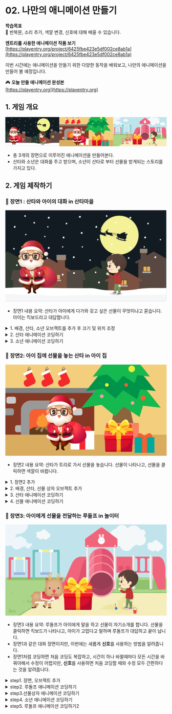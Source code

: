 # 02. 나만의 애니메이션 만들기

**학습목표**   
🚩 반복문, 소리 추가, 색깔 변경, 신호에 대해 배울 수 있습니다.



**엔트리를 사용한 애니메이션 작품 보기**   
[https://playentry.org/project/6425fbe423e5df002ce8ab1a](https://playentry.org/project/6425fbe423e5df002ce8ab1a) 


이번 시간에는 애니메이션을 만들기 위한 다양한 동작을 배워보고, 나만의 애니메이션을 만들어 볼 예정입니다.
  

🎮  **오늘 만들 애니메이션 완성본**   
[https://playentry.org](https://playentry.org) 


## 1. 게임 개요 

![](/img/02_나만의애니메이션만들기/image.png)

- 총 3개의 장면으로 이루어진 애니메이션을 만들어본다. 
- 산타와 소년은 대화를 주고 받으며, 소년이 산타로 부터 선물을 받게되는 스토리를 가지고 있다. 



## 2. 게임 제작하기 

### 🧩 장면1 : 산타와 아이의 대화 in 산타마을
![](/img/02_나만의애니메이션만들기/2_1.png)

- 장면1 내용 요약: 산타가 아이에게 다가와 갖고 싶은 선물이 무엇이냐고 묻습니다. 아이는 킥보드라고 대답합니다. 

<details>

<summary> 1. 배경, 산타, 소년 오브젝트를 추가 후 크기 및 위치 조정 </summary >

![](/img/02_나만의애니메이션만들기/2_15.png) 

</details> 

<details>

<summary> 2. 산타 애니메이션 코딩하기 </summary>
   
![](/img/02_나만의애니메이션만들기/2_17.png)

 - 소리를 추가하는 법, 소리와 움직임을 반복하는 방법(반복문)을 알려줍니다. 자연스럽게 만들기 위해 n초 기다리기 블록을 사용합니다.

</details> 

<details>

<summary>
 3. 소년 애니메이션 코딩하기
</summary>

![](/img/02_나만의애니메이션만들기/2_18.png)
- 시작하기 버튼을 누른 후부터 산타가 말을 마치기를 기다렸다가 아이가 말을 하고 다음 장면으로 넘어갑니다
</details> 




### 🧩 장면2: 아이 집에 선물을 놓는 산타 in 아이 집
![](/img/02_나만의애니메이션만들기/2_19.png)

- 장면2 내용 요약: 산타가 트리로 가서 선물을 놓습니다. 선물이 나타나고, 선물을 클릭하면 색깔이 바뀝니다. 
  
<details>

<summary> 1. 장면2 추가  </summary >

![](/img/02_나만의애니메이션만들기/2_21.png) 

- 장면1 옆의 **+** 버튼을 클릭하여 장면2를 추가해줍니다.



</details> 

<details>

<summary> 2. 배경, 산타, 선물 상자 오브젝트 추가 </summary >

![](/img/02_나만의애니메이션만들기/2_22.png) 

- '크리스마스 집안'(배경), 산타, 선물상자 오브젝트를 추가합니다.
- 장면1에서 끝난 산타의 위치를 참고해 산타를 배치하면 애니메이션 흐름이 깔끔합니다.

</details> 


<details>

<summary> 3.  산타 애니메이션 코딩하기 </summary >

![](/img/02_나만의애니메이션만들기/2_23.png)

- 산타가 트리로 다가가 '여기에 놓으면 되겠군'이라고 말합니다. 
- '시작하기 버튼을 클릭했을 때' 블록이 아닌 '장면이 시작되었을 때' 블록을 사용함을 알려줍니다.
-  또한 2초간 스무스하게 오른쪽으로 움직이는 장면을 연출합니다. 장면1의 반복문으로 끊어서 움직인 것과 장면2의 이동과의 차이점을 살펴봅니다.

</details> 

<details>

<summary> 4. 선물 애니메이션 코딩하기 </summary >

![](/img/02_나만의애니메이션만들기/2_24.png)

- 안보이던 선물이 나타나 '나는 클릭하면 색깔이 바뀌는 선물이야!'라고 말합니다. 3초 후 장면이 전환됩니다. 
	- 숨기기, 보이기를 이해하고 활용하도록 알려줍니다. <br>
	- 여기서 4.5초는 산타의 모든 움직임과 말이 끝나는데까지 걸리는 시간입니다. 
	- (이따가 신호를 활용하면 n초를 계산해서 사용하지 않아도 되는 편리함이 있다는 것을 미리 말해줍니다.)
	- '반복 중단하기'블록을 사용합니다. 반복을 중단하지 않으면 선물이 계속해서 말하게 됩니다. 

![](/img/02_나만의애니메이션만들기/2_25.png)
- 선물을 클릭하면 소리가 나며 색깔이 바뀌는 효과를 추가합니다. 
- '오브젝트를 사용했을 때' 블록을 사용하는 것을 알려줍니다. 소리와 색깔 변화 블록을 사용합니다. 
</details> 



### 🧩 장면3: 아이에게 선물을 전달하는 루돌프 in 놀이터</b><br>

![](/img/02_나만의애니메이션만들기/2_26.png)

- 장면3 내용 요약: 루돌프가 아이에게 말을 하고 선물이 자기소개를 합니다. 선물을 클릭하면 킥보드가 나타나고, 아이가 고맙다고 말하며 루돌프가 대답하고 끝이 납니다.
- 장면1과 같은 대화 장면이지만, 이번에는 새롭게 <b>신호</b>를 사용하는 방법을 알려줍니다.
- 장면1처럼 코딩하면 처음 코딩도 복잡하고, 시간이 하나 바뀔때마다 모든 시간을 바꿔야해서 수정이 어렵지만, <b>신호</b>를 사용하면 처음 코딩할 때와 수정 모두 간편하다는 것을 알려줍니다. 

<details> 
<summary> step1. 장면, 오브젝트 추가  </summary>


![](/img/02_나만의애니메이션만들기/2_27.png)
- 장면을 추가하고 '놀이터'(배경), 루돌프, 선물, 파란색 킥보드, 소년 오브젝트를 추가합니다. <br><br>

![](/img/02_나만의애니메이션만들기/2_9.png)


- 선물을 클릭했을 때 킥보드가 보이게 하기 위해 오브젝트를 겹치게 배치합니다. 
- 보이기, 숨기기 블록을 사용할 수도 있지만 이번과 같은 경우는 편하게 오브젝트의 위/아래 위치를 조정합니다. 조정하는 방법을 알려줍니다. 오브젝트 리스트에서 드래그해 위치를 옮깁니다. <br><br>

</details>


<details> 
<summary> step2. 루돌프 애니메이션 코딩하기 </summary>

![](/img/02_나만의애니메이션만들기/2_28.png)
- 루돌프가 말을 하고 신호를 보냅니다.   
  - 신호에 대해 설명하고, 신호를 추가하는 방법을 알려줍니다. <br>
  - 신호는 다른 오브젝트 간에 연결이 필요할 때 사용하고, 코드를 훨씬 간결하게 해줍니다.
  - 대화 애니메이션을 만들 때에도, n초 기다리기 블록 대신 신호를 사용해주면 수정이 훨씬 용이합니다.<br>
</details>

<details> 
<summary> step3.선물상자 애니메이션 코딩하기 </summary>

![](/img/02_나만의애니메이션만들기/2_29.png)
![](/img/02_나만의애니메이션만들기/2_30.png)
- 선물이 신호를 받고 말을 합니다. 
- 선물 오브젝트를 클릭하면 안보이도록 숨기기 블록을 사용합니다. 
- 이번에는 '선물 공개'라는 새로운 신호를 추가합니다.
</details>

<details> 
<summary> step4. 소년 애니메이션 코딩하기 </summary>

![](/img/02_나만의애니메이션만들기/2_31.png)
- 선물 공개' 신호를 받으면 아이가 말을 합니다. 
- 아이 다음에 루돌프가 말할 것이기 때문에 이번에는 '아이의 감사인사'라는 새로운 신호를 추가합니다. 


</details>

<details> 
<summary> step5. 루돌프 애니메이션 코딩하기2  </summary>

![](/img/02_나만의애니메이션만들기/2_32.png)
- '아이의 감사인사' 신호를 받은 루돌프가 대답하며 애니메이션이 끝이 납니다. <br><br>



</details>
















